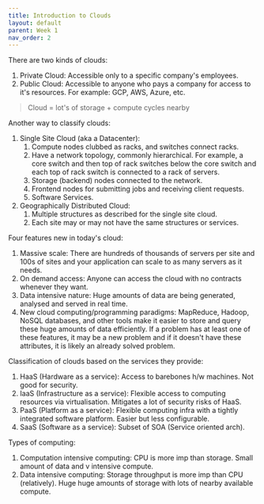 ```yaml
---
title: Introduction to Clouds
layout: default
parent: Week 1
nav_order: 2
---
```


There are two kinds of clouds:

1. Private Cloud: Accessible only to a specific company's employees.
2. Public Cloud: Accessible to anyone who pays a company for access to it's resources. For example: GCP, AWS, Azure, etc.

> Cloud = lot's of storage + compute cycles nearby

Another way to classify clouds:

1. Single Site Cloud (aka a Datacenter):
   1. Compute nodes clubbed as racks, and switches connect racks.
   2. Have a network topology, commonly hierarchical. For example, a core switch and then top of rack switches below the core switch and each top of rack switch is connected to a rack of servers.
   3. Storage (backend) nodes connected to the network.
   4. Frontend nodes for submitting jobs and receiving client requests.
   5. Software Services.
2. Geographically Distributed Cloud:
   1. Multiple structures as described for the single site cloud.
   2. Each site may or may not have the same structures or services.

Four features new in today's cloud:

1. Massive scale: There are hundreds of thousands of servers per site and 100s of sites and your application can scale to as many servers as it needs.
2. On demand access: Anyone can access the cloud with no contracts whenever they want.
3. Data intensive nature: Huge amounts of data are being generated, analysed and served in real time.
4. New cloud computing/programming paradigms: MapReduce, Hadoop, NoSQL databases, and other tools make it easier to store and query these huge amounts of data efficiently.
   If a problem has at least one of these features, it may be a new problem and if it doesn't have these attributes, it is likely an already solved problem.

Classification of clouds based on the services they provide:

1. HaaS (Hardware as a service): Access to barebones h/w machines. Not good for security.
2. IaaS (Infrastructure as a service): Flexible access to computing resources via virtualisation. Mitigates a lot of security risks of HaaS.
3. PaaS (Platform as a service): Flexible computing infra with a tightly integrated software platform. Easier but less configurable.
4. SaaS (Software as a service): Subset of SOA (Service oriented arch).

Types of computing:

1. Computation intensive computing: CPU is more imp than storage. Small amount of data and v intensive compute.
2. Data intensive computing: Storage throughput is more imp than CPU (relatively). Huge huge amounts of storage with lots of nearby available compute.

